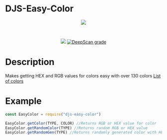 # DJS-Easy-Color
<div align="center">
  <p>
<a href="https://nodei.co/npm/djs-easy-color/"><img src="https://nodei.co/npm/djs-easy-color.png">
</p>
    <br />
    <p>
<a href="https://github.com/Havoc925/DJS-Easy-Color"><img src="https://badge.fury.io/js/djs-easy-color.svg" /></a>
<a href="https://deepscan.io/dashboard#view=project&tid=10962&pid=17363&bid=395840"><img src="https://deepscan.io/api/teams/10962/projects/17363/branches/395840/badge/grade.svg" alt="DeepScan grade"></a>
  </p>
</div>

# Description
Makes getting HEX and RGB values for colors easy with over 130 colors
[List of colors](https://github.com/Havoc925/DJS-Easy-Color/blob/master/test/colors.txt) 
# Example
```javascript
const EasyColor = require("djs-easy-color")

EasyColor.getColor(TYPE, COLOR) //Returns RGB or HEX value for color
EasyColor.getRandomColor(TYPE) //Returns random RGB or HEX value
EasyColor.getRandomGen(TYPE) //Returns randomly generated color with HEX or RGB value
```
